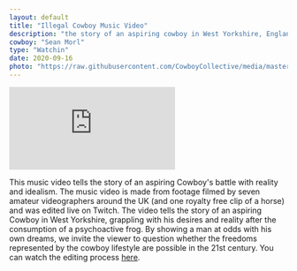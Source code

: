 ```yaml
---
layout: default
title: "Illegal Cowboy Music Video"
description: "the story of an aspiring cowboy in West Yorkshire, England"
cowboy: "Sean Morl"
type: "Watchin"
date: 2020-09-16
photo: "https://raw.githubusercontent.com/CowboyCollective/media/master/illigalcowboy.png"
---
```


<iframe src="https://archive.org/embed/illegal-cowboy-music-video/Illegal+Cowboy+Music+Video.mp4" id="youtube" frameborder="0" webkitallowfullscreen="true" mozallowfullscreen="true" allowfullscreen></iframe>

This music video tells the story of an aspiring Cowboy's battle with reality and idealism. The music video is made from footage filmed by seven amateur videographers around the UK (and one royalty free clip of a horse) and was edited live on Twitch. The video tells the story of an aspiring Cowboy in West Yorkshire, grappling with his desires and reality after the consumption of a psychoactive frog. By showing a man at odds with his own dreams, we invite the viewer to question whether the freedoms represented by the cowboy lifestyle are possible in the 21st century. You can watch the editing process [here](https://youtu.be/c9ASTVmBbaA).
